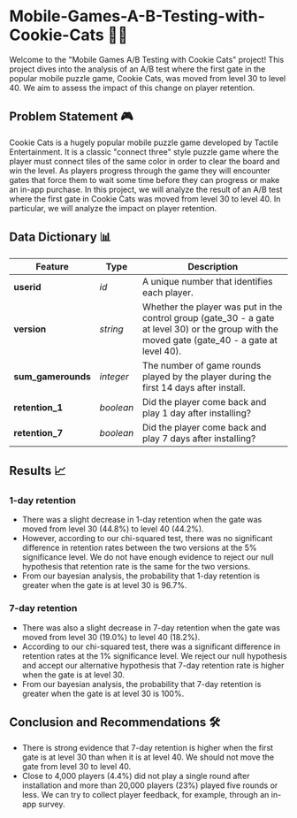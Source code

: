 # Mobile-Games-A-B-Testing-with-Cookie-Cats 🍪🐱
Welcome to the "Mobile Games A/B Testing with Cookie Cats" project! This project dives into the analysis of an A/B test where the first gate in the popular mobile puzzle game, Cookie Cats, was moved from level 30 to level 40. We aim to assess the impact of this change on player retention.

## Problem Statement 🎮
Cookie Cats is a hugely popular mobile puzzle game developed by Tactile Entertainment. It is a classic "connect three" style puzzle game where the player must connect tiles of the same color in order to clear the board and win the level. As players progress through the game they will encounter gates that force them to wait some time before they can progress or make an in-app purchase. In this project, we will analyze the result of an A/B test where the first gate in Cookie Cats was moved from level 30 to level 40. In particular, we will analyze the impact on player retention.

## Data Dictionary 📊
Feature|Type|Description
---|---|---
**userid**|_id_|A unique number that identifies each player.
**version**|_string_|Whether the player was put in the control group (gate_30 - a gate at level 30) or the group with the moved gate (gate_40 - a gate at level 40).
**sum_gamerounds**|_integer_|The number of game rounds played by the player during the first 14 days after install.
**retention_1**|_boolean_|Did the player come back and play 1 day after installing?
**retention_7**|_boolean_|Did the player come back and play 7 days after installing?

## Results 📈
### 1-day retention

- There was a slight decrease in 1-day retention when the gate was moved from level 30 (44.8%) to level 40 (44.2%).
- However, according to our chi-squared test, there was no significant difference in retention rates between the two versions at the 5% significance level. We do not have enough evidence to reject our null hypothesis that retention rate is the same for the two versions.
- From our bayesian analysis, the probability that 1-day retention is greater when the gate is at level 30 is 96.7%.

### 7-day retention

- There was also a slight decrease in 7-day retention when the gate was moved from level 30 (19.0%) to level 40 (18.2%).
- According to our chi-squared test, there was a significant difference in retention rates at the 1% significance level. We reject our null hypothesis and accept our alternative hypothesis that 7-day retention rate is higher when the gate is at level 30.
- From our bayesian analysis, the probability that 7-day retention is greater when the gate is at level 30 is 100%.

## Conclusion and Recommendations 🛠️
- There is strong evidence that 7-day retention is higher when the first gate is at level 30 than when it is at level 40. We should not move the gate from level 30 to level 40.
- Close to 4,000 players (4.4%) did not play a single round after installation and more than 20,000 players (23%) played five rounds or less. We can try to collect player feedback, for example, through an in-app survey.
